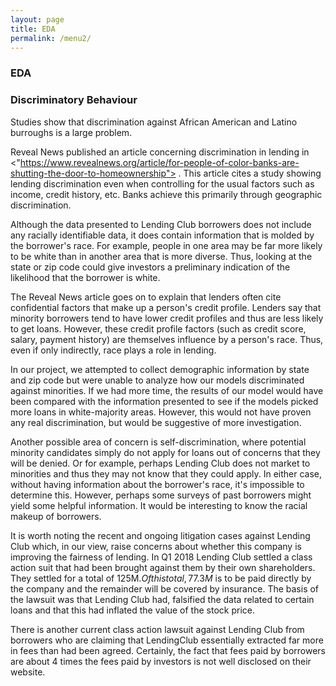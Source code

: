 ```yaml
---
layout: page
title: EDA
permalink: /menu2/
---
```

### EDA


### Discriminatory Behaviour

Studies show that discrimination against African American and Latino burroughs is a large problem.

Reveal News published an article concerning discrimination in lending in <"https://www.revealnews.org/article/for-people-of-color-banks-are-shutting-the-door-to-homeownership"> . This article cites a study showing lending discrimination even when controlling for the usual factors such as income, credit history, etc. Banks achieve this primarily through geographic discrimination.

Although the data presented to Lending Club borrowers does not include any racially identifiable data, it does contain information that is molded by the borrower&#39;s race. For example, people in one area may be far more likely to be white than in another area that is more diverse. Thus, looking at the state or zip code could give investors a preliminary indication of the likelihood that the borrower is white.

The Reveal News article goes on to explain that lenders often cite confidential factors that make up a person&#39;s credit profile. Lenders say that minority borrowers tend to have lower credit profiles and thus are less likely to get loans.  However, these credit profile factors (such as credit score, salary, payment history) are themselves influence by a person&#39;s race. Thus, even if only indirectly, race plays a role in lending.

In our project, we attempted to collect demographic information by state and zip code but were unable to analyze how our models discriminated against minorities. If we had more time, the results of our model would have been compared with the information presented to see if the models picked more loans in white-majority areas. However, this would not have proven any real discrimination, but would be suggestive of more investigation.

Another possible area of concern is self-discrimination, where potential minority candidates simply do not apply for loans out of concerns that they will be denied. Or for example, perhaps Lending Club does not market to minorities and thus they may not know that they could apply. In either case, without having information about the borrower&#39;s race, it&#39;s impossible to determine this. However, perhaps some surveys of past borrowers might yield some helpful information. It would be interesting to know the racial makeup of borrowers.

It is worth noting the recent and ongoing litigation cases against Lending Club which, in our view, raise concerns about whether this company is improving the fairness of lending.  In Q1 2018 Lending Club settled a class action suit that had been brought against them by their own shareholders.  They settled for a total of 125M$.  Of this total, 77.3M$ is to be paid directly by the company and the remainder will be covered by insurance. The basis of the lawsuit was that Lending Club had, falsified the data related to certain loans and that this had inflated the value of the stock price.

There is another current class action lawsuit against Lending Club from borrowers who are claiming that LendingClub essentially extracted far more in fees than had been agreed.  Certainly, the fact that fees paid by borrowers are about 4 times the fees paid by investors is not well disclosed on their website.

